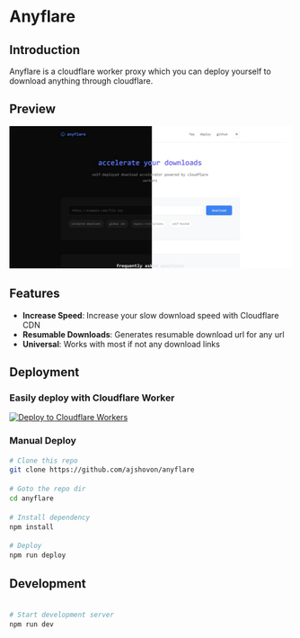 # Anyflare

## Introduction

Anyflare is a cloudflare worker proxy which you can deploy yourself to download anything through cloudflare.

## Preview

![Anyflare Preview Image](docs/assets/preview.png "Anyflare")

## Features

- **Increase Speed**: Increase your slow download speed with Cloudflare CDN
- **Resumable Downloads**: Generates resumable download url for any url
- **Universal**: Works with most if not any download links

## Deployment

### Easily deploy with Cloudflare Worker

[![Deploy to Cloudflare Workers](https://deploy.workers.cloudflare.com/button)](https://deploy.workers.cloudflare.com/?url=https://github.com/ajshovon/anyflare)

### Manual Deploy

```bash
# Clone this repo
git clone https://github.com/ajshovon/anyflare

# Goto the repo dir
cd anyflare

# Install dependency
npm install

# Deploy
npm run deploy

```

## Development

```bash

# Start development server
npm run dev

```
